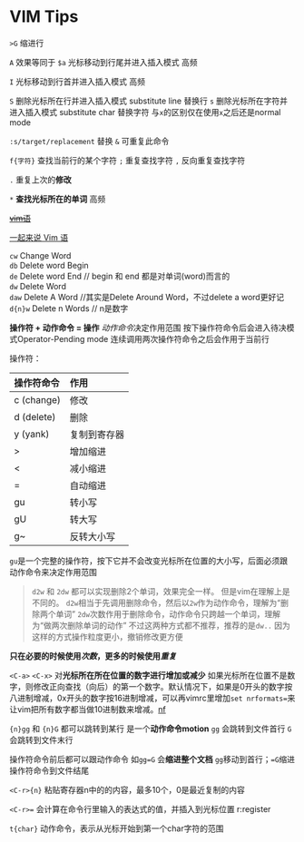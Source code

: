 # VIM Tips


`>G`	 缩进行

`A` 效果等同于 `$a` 光标移动到行尾并进入插入模式 高频

`I` 光标移动到行首并进入插入模式 高频

`S` 删除光标所在行并进入插入模式 substitute line 替换行
`s` 删除光标所在字符并进入插入模式 substitute char 替换字符
与`x`的区别仅在使用`x`之后还是normal mode

`:s/target/replacement` 替换 `&` 可重复此命令

`f{字符}` 查找当前行的某个字符
`;` 重复查找字符  `,` 反向重复查找字符

`.` 重复上次的**修改**

`*` **查找光标所在的单词** 高频

~~[vim语](https://app.yinxiang.com/shard/s34/nl/7629649/3f100815-3273-407b-8122-0c3698319e64)~~

[一起来说 Vim 语](http://www.jianshu.com/p/a361ce8c97bc)

`cw` Change Word  
`db` Delete word Begin  
`de` Delete word End // begin 和 end 都是对单词(word)而言的  
`dw` Delete Word  
`daw` Delete A Word //其实是Delete Around Word，不过delete a word更好记  
`d{n}w` Delete n Words // n是数字  

**操作符 + 动作命令 = 操作**
*动作命令*决定作用范围
按下操作符命令后会进入待决模式Operator-Pending mode
连续调用两次操作符命令之后会作用于当前行

操作符：

| 操作符命令  |  作用| 
| :-------- | :--------| 
| c (change)   |修改|
| d (delete)   |删除| 
| y (yank)   |复制到寄存器| 
| >  |增加缩进|
| <   |减小缩进|
| = | 自动缩进|
|gu|转小写|
|gU|转大写|
|g~|反转大小写|

`gu`是一个完整的操作符，按下它并不会改变光标所在位置的大小写，后面必须跟动作命令来决定作用范围

> `d2w` 和 `2dw` 都可以实现删除2个单词，效果完全一样。
> 但是vim在理解上是不同的。
> `d2w`相当于先调用删除命令，然后以`2w`作为动作命令，理解为“删除两个单词”
> `2dw`次数作用于删除命令，动作命令只跨越一个单词，理解为“做两次删除单词的动作”
> 不过这两种方式都不推荐，推荐的是`dw..`
> 因为这样的方式操作粒度更小，撤销修改更方便

**只在必要的时候使用*次数*，更多的时候使用*重复***


`<C-a>` `<C-x>` 对**光标所在所在位置的数字进行增加或减少**
如果光标所在位置不是数字，则修改正向查找（向后）的第一个数字。默认情况下，如果是0开头的数字按八进制增减，0x开头的数字按16进制增减，可以再vimrc里增加`set nrformats=`来让vim把所有数字都当做10进制数来增减。[nf](http://vimdoc.sourceforge.net/htmldoc/options.html#'nrformats')

`{n}gg` 和 `{n}G` 都可以跳转到某行 是一个**动作命令motion**
`gg` 会跳转到文件首行 
`G` 会跳转到文件末行

操作符命令前后都可以跟动作命令
如`gg=G` 会**缩进整个文档**
`gg`移动到首行；`=G`缩进操作符命令到文件结尾

`<C-r>{n}` 粘贴寄存器n中的的内容，最多10个，0是最近复制的内容

`<C-r>=` 会计算在命令行里输入的表达式的值，并插入到光标位置 r:register

`t{char}` 动作命令，表示从光标开始到第一个char字符的范围

